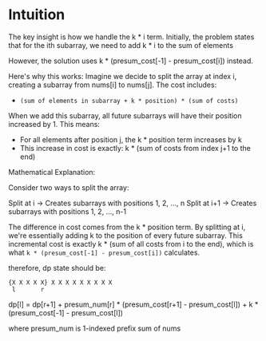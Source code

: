# Intuition

The key insight is how we handle the k * i term. Initially, the problem states that for the ith subarray, we need to add k * i to the sum of elements

However, the solution uses k * (presum_cost[-1] - presum_cost[i]) instead.

Here's why this works:
Imagine we decide to split the array at index i, creating a subarray from nums[i] to nums[j]. The cost includes:

- `(sum of elements in subarray + k * position) * (sum of costs)`

When we add this subarray, all future subarrays will have their position increased by 1. This means:

- For all elements after position j, the k * position term increases by k
- This increase in cost is exactly: k * (sum of costs from index j+1 to the end)

Mathematical Explanation:

Consider two ways to split the array:

Split at i -> Creates subarrays with positions 1, 2, ..., n
Split at i+1 -> Creates subarrays with positions 1, 2, ..., n-1

The difference in cost comes from the k * position term. By splitting at i, we're essentially adding k to the position of every future subarray.
This incremental cost is exactly k * (sum of all costs from i to the end), which is what `k * (presum_cost[-1] - presum_cost[i])` calculates.


therefore, dp state should be:

```
{X X X X X} X X X X X X X X X
 l       r
```

dp[l] = dp[r+1] + presum_num[r] * (presum_cost[r+1] - presum_cost[l]) + k * (presum_cost[-1] - presum_cost[l])

where presum_num is 1-indexed prefix sum of nums
